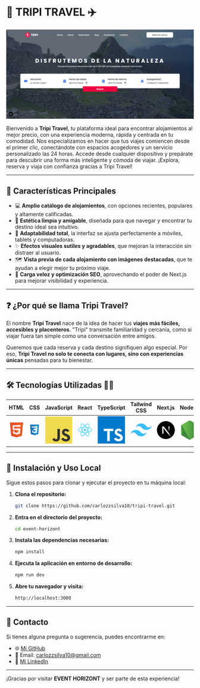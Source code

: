 # 🧳 TRIPI TRAVEL ✈️

[![TRIPI TRAVEL](./public/imagen-preview.png)](https://tripi-travel.netlify.app/)

Bienvenido a **Tripi Travel**, tu plataforma ideal para encontrar alojamientos al mejor precio, con una experiencia moderna, rápida y centrada en tu comodidad. Nos especializamos en hacer que tus viajes comiencen desde el primer clic, conectándote con espacios acogedores y un servicio personalizado las 24 horas. Accede desde cualquier dispositivo y prepárate para descubrir una forma más inteligente y cómoda de viajar. ¡Explora, reserva y viaja con confianza gracias a Tripi Travel!

---

## 🌟 **Características Principales**

- 💻 **Amplio catálogo de alojamientos**, con opciones recientes, populares y altamente calificadas.
- 🎨 **Estética limpia y amigable**, diseñada para que navegar y encontrar tu destino ideal sea intuitivo.
- 📱 **Adaptabilidad total**, la interfaz se ajusta perfectamente a móviles, tablets y computadoras.
- ✨ **Efectos visuales sutiles y agradables**, que mejoran la interacción sin distraer al usuario.
- 🗺️ **Vista previa de cada alojamiento con imágenes destacadas**, que te ayudan a elegir mejor tu próximo viaje.
- 🚀 **Carga veloz y optimización SEO**, aprovechando el poder de Next.js para mejorar visibilidad y experiencia.

---

## ❓ ¿Por qué se llama Tripi Travel?

El nombre **Tripi Travel** nace de la idea de hacer tus **viajes más fáciles, accesibles y placenteros**. "Tripi" transmite familiaridad y cercanía, como si viajar fuera tan simple como una conversación entre amigos.

Queremos que cada reserva y cada destino signifiquen algo especial. Por eso, **Tripi Travel no solo te conecta con lugares, sino con experiencias únicas** pensadas para tu bienestar.

---

## 🛠️ Tecnologías Utilizadas 👨‍💻

| HTML | CSS | JavaScript | React | TypeScript | Tailwind CSS | Next.js | Node.js | ESLint |
|------|-----|------------|--------|-------------|---------------|--------|---------|--------|
| ![HTML](https://raw.githubusercontent.com/devicons/devicon/master/icons/html5/html5-original.svg) | ![CSS](https://raw.githubusercontent.com/devicons/devicon/master/icons/css3/css3-original.svg) | ![JavaScript](https://raw.githubusercontent.com/devicons/devicon/master/icons/javascript/javascript-original.svg) | ![React](https://raw.githubusercontent.com/devicons/devicon/master/icons/react/react-original.svg) | ![TypeScript](https://raw.githubusercontent.com/devicons/devicon/master/icons/typescript/typescript-original.svg) | ![TailwindCSS](https://raw.githubusercontent.com/devicons/devicon/master/icons/tailwindcss/tailwindcss-original.svg) | ![Next.js](https://raw.githubusercontent.com/devicons/devicon/master/icons/nextjs/nextjs-original.svg) | ![Node.js](https://raw.githubusercontent.com/devicons/devicon/master/icons/nodejs/nodejs-original.svg) | ![ESLint](https://raw.githubusercontent.com/devicons/devicon/master/icons/eslint/eslint-original.svg) |

---

## 🚀 Instalación y Uso Local

Sigue estos pasos para clonar y ejecutar el proyecto en tu máquina local:

1. **Clona el repositorio:**

   ```bash
   git clone https://github.com/carlozzsilva10/tripi-travel.git
   ```

2. **Entra en el directorio del proyecto:**

   ```bash
   cd event-horizont
   ```

3. **Instala las dependencias necesarias:**

   ```bash
   npm install
   ```

4. **Ejecuta la aplicación en entorno de desarrollo:**

   ```bash
   npm run dev
   ```

5. **Abre tu navegador y visita:**

   ```bash
   http://localhost:3000
   ```

---

## 📩 Contacto

Si tienes alguna pregunta o sugerencia, puedes encontrarme en:

- 🌐 [Mi GitHub](https://github.com/carlozzsilva10)
- 📧 Email: [carlozzsilva10@gmail.com](mailto:carlozzsilva10@gmail.com)
- 💼 [Mi LinkedIn](https://www.linkedin.com/in/carlos-eduardo-silva-bustamante-b6084528b?utm_source=share&utm_campaign=share_via&utm_content=profile&utm_medium=android_app)

---

¡Gracias por visitar **EVENT HORIZONT** y ser parte de esta experiencia!